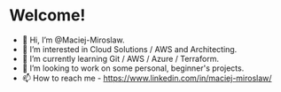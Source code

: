 # Welcome!
- 👋 Hi, I’m @Maciej-Miroslaw.
- 👀 I’m interested in Cloud Solutions / AWS and Architecting.
- 🌱 I’m currently learning Git / AWS / Azure / Terraform.
- 💞️ I’m looking to work on some personal, beginner's projects.
- 📫 How to reach me - https://www.linkedin.com/in/maciej-miroslaw/

<!---
Maciej-Miroslaw/Maciej-Miroslaw is a ✨ special ✨ repository because its `README.md` (this file) appears on your GitHub profile.
You can click the Preview link to take a look at your changes.
--->
